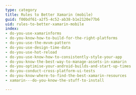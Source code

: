 ```yaml
---
type: category
title: Rules to Better Xamarin (mobile)
guid: f00bdf61-a2f5-4c52-ab38-b1e2120e77b6
uid: rules-to-better-xamarin-mobile
index:
- do-you-use-xamarinforms
- do-you-know-how-to-build-for-the-right-platforms
- do-you-use-the-mvvm-pattern
- do-you-use-design-time-data
- do-you-use-hot-reload
- do-you-use-know-how-to-consistently-style-your-app
- do-you-know-the-best-way-to-manage-assets-in-xamarin
- do-you-optimise-your-android-builds-and-start-up-times
- do-you-conduct-cross-platform-ui-tests
- do-you-know-where-to-find-the-best-xamarin-resources
- xamarin---do-you-know-the-stuff-to-install

---
```



